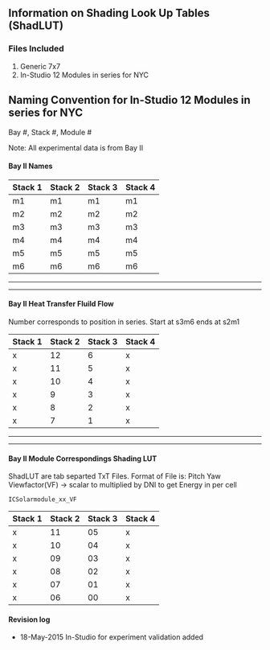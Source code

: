 ## Information on Shading Look Up Tables (ShadLUT)

### Files Included
1. Generic 7x7
2. In-Studio 12 Modules in series for NYC


## Naming Convention for In-Studio 12 Modules in series for NYC


Bay #, Stack #, Module #

Note: All experimental data is from Bay II

#### Bay II Names
Stack 1 | Stack 2 | Stack 3 | Stack 4 
--- | --- | --- | ---
 m1 | m1 | m1 | m1 
 m2 | m2 | m2 | m2 
 m3 | m3 | m3 | m3 
 m4 | m4 | m4 | m4 
 m5 | m5 | m5 | m5  
 m6 | m6 | m6 | m6  

----


----

#### Bay II Heat Transfer Fluild Flow
Number corresponds to position in series. Start at s3m6 ends at s2m1

Stack 1 | Stack 2 | Stack 3 | Stack 4
--- | --- | --- | --- 
 x | 12 | 6 | x 
 x | 11 | 5 | x 
 x | 10 | 4 | x 
 x | 9 | 3 | x 
 x | 8 | 2 | x  
 x | 7 | 1 | x  

----


----

#### Bay II Module Correspondings Shading LUT
ShadLUT are tab separted TxT Files. 
Format of File is:
Pitch	Yaw		Viewfactor(VF) -> scalar to multiplied by DNI to get Energy in per cell



`ICSolarmodule_xx_VF`


Stack 1 | Stack 2 | Stack 3 | Stack 4
--- | --- | --- | --- 
 x | 11 | 05 | x 
 x | 10 | 04 | x 
 x | 09 | 03 | x 
 x | 08 | 02| x 
 x | 07 | 01 | x  
 x | 06 | 00 | x  

 
  
 

#### Revision log
* 18-May-2015 In-Studio for experiment validation added

